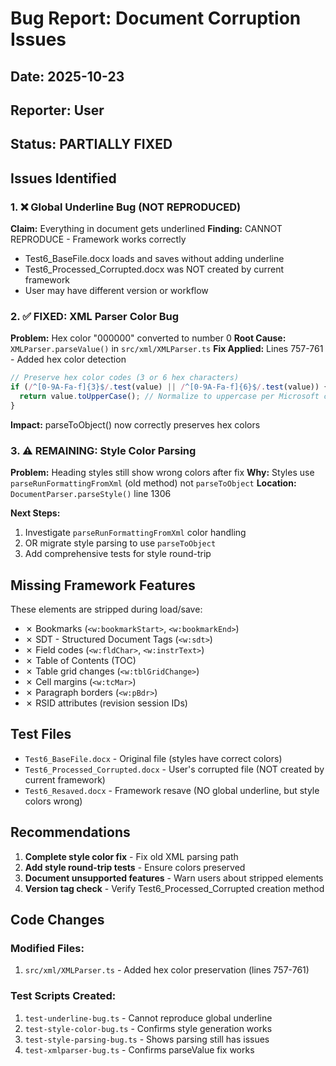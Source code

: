 # Bug Report: Document Corruption Issues

## Date: 2025-10-23
## Reporter: User
## Status: PARTIALLY FIXED

## Issues Identified

### 1. ❌ Global Underline Bug (NOT REPRODUCED)
**Claim:** Everything in document gets underlined
**Finding:** CANNOT REPRODUCE - Framework works correctly
- Test6_BaseFile.docx loads and saves without adding underline
- Test6_Processed_Corrupted.docx was NOT created by current framework
- User may have different version or workflow

### 2. ✅ FIXED: XML Parser Color Bug
**Problem:** Hex color "000000" converted to number 0
**Root Cause:** `XMLParser.parseValue()` in `src/xml/XMLParser.ts`
**Fix Applied:** Lines 757-761 - Added hex color detection

```typescript
// Preserve hex color codes (3 or 6 hex characters)
if (/^[0-9A-Fa-f]{3}$/.test(value) || /^[0-9A-Fa-f]{6}$/.test(value)) {
  return value.toUpperCase(); // Normalize to uppercase per Microsoft convention
}
```

**Impact:** parseToObject() now correctly preserves hex colors

### 3. ⚠️ REMAINING: Style Color Parsing
**Problem:** Heading styles still show wrong colors after fix
**Why:** Styles use `parseRunFormattingFromXml` (old method) not `parseToObject`
**Location:** `DocumentParser.parseStyle()` line 1306

**Next Steps:**
1. Investigate `parseRunFormattingFromXml` color handling
2. OR migrate style parsing to use `parseToObject`
3. Add comprehensive tests for style round-trip

## Missing Framework Features

These elements are stripped during load/save:
- ✗ Bookmarks (`<w:bookmarkStart>`, `<w:bookmarkEnd>`)
- ✗ SDT - Structured Document Tags (`<w:sdt>`)
- ✗ Field codes (`<w:fldChar>`, `<w:instrText>`)
- ✗ Table of Contents (TOC)
- ✗ Table grid changes (`<w:tblGridChange>`)
- ✗ Cell margins (`<w:tcMar>`)
- ✗ Paragraph borders (`<w:pBdr>`)
- ✗ RSID attributes (revision session IDs)

## Test Files

- `Test6_BaseFile.docx` - Original file (styles have correct colors)
- `Test6_Processed_Corrupted.docx` - User's corrupted file (NOT created by current framework)
- `Test6_Resaved.docx` - Framework resave (NO global underline, but style colors wrong)

## Recommendations

1. **Complete style color fix** - Fix old XML parsing path
2. **Add style round-trip tests** - Ensure colors preserved
3. **Document unsupported features** - Warn users about stripped elements
4. **Version tag check** - Verify Test6_Processed_Corrupted creation method

## Code Changes

### Modified Files:
1. `src/xml/XMLParser.ts` - Added hex color preservation (lines 757-761)

### Test Scripts Created:
1. `test-underline-bug.ts` - Cannot reproduce global underline
2. `test-style-color-bug.ts` - Confirms style generation works
3. `test-style-parsing-bug.ts` - Shows parsing still has issues
4. `test-xmlparser-bug.ts` - Confirms parseValue fix works
